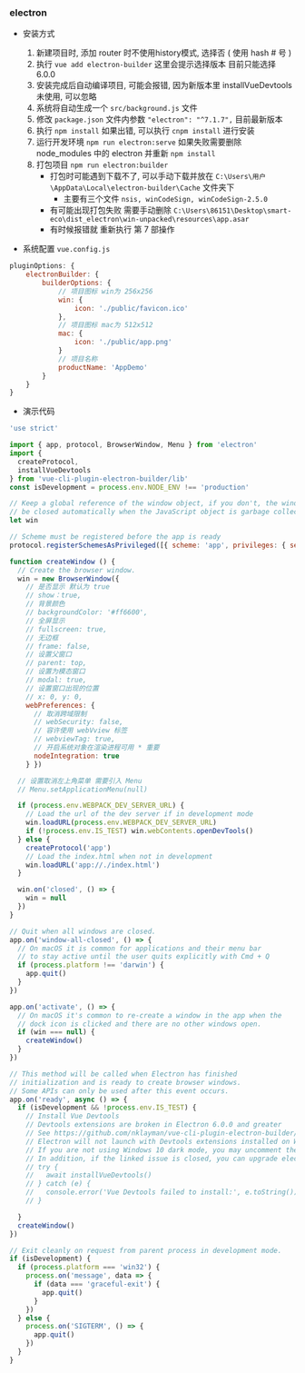### electron

* 安装方式
    1. 新建项目时, 添加 router 时不使用history模式, 选择否 ( 使用 hash # 号 )
    2. 执行 `vue add electron-builder` 这里会提示选择版本 目前只能选择 6.0.0
    3. 安装完成后自动编译项目, 可能会报错, 因为新版本里 installVueDevtools 未使用, 可以忽略
    4. 系统将自动生成一个 `src/background.js` 文件
    5. 修改 `package.json` 文件内参数 `"electron": "^7.1.7",` 目前最新版本
    6. 执行 `npm install` 如果出错, 可以执行 `cnpm install` 进行安装
    7. 运行开发环境 `npm run electron:serve` 如果失败需要删除 node_modules 中的 electron 并重新 `npm install`
    8. 打包项目 `npm run electron:builder`
        * 打包时可能遇到下载不了, 可以手动下载并放在 `C:\Users\用户\AppData\Local\electron-builder\Cache` 文件夹下
            * 主要有三个文件 `nsis, winCodeSign, winCodeSign-2.5.0`
        * 有可能出现打包失败 需要手动删除 `C:\Users\86151\Desktop\smart-eco\dist_electron\win-unpacked\resources\app.asar`
        * 有时候报错就 重新执行 第 7 部操作

* 系统配置 `vue.config.js`
```js
pluginOptions: {
    electronBuilder: {
        builderOptions: {
            // 项目图标 win为 256x256
            win: {
                icon: './public/favicon.ico'
            },
            // 项目图标 mac为 512x512
            mac: {
                icon: './public/app.png'
            }
            // 项目名称
            productName: 'AppDemo'
        }
    }
}
```

* 演示代码
```js
'use strict'

import { app, protocol, BrowserWindow, Menu } from 'electron'
import {
  createProtocol,
  installVueDevtools
} from 'vue-cli-plugin-electron-builder/lib'
const isDevelopment = process.env.NODE_ENV !== 'production'

// Keep a global reference of the window object, if you don't, the window will
// be closed automatically when the JavaScript object is garbage collected.
let win

// Scheme must be registered before the app is ready
protocol.registerSchemesAsPrivileged([{ scheme: 'app', privileges: { secure: true, standard: true } }])

function createWindow () {
  // Create the browser window.
  win = new BrowserWindow({
    // 是否显示 默认为 true
    // show：true,
    // 背景颜色
    // backgroundColor: '#ff6600',
    // 全屏显示
    // fullscreen: true,
    // 无边框
    // frame: false,
    // 设置父窗口
    // parent: top,
    // 设置为模态窗口
    // modal: true,
    // 设置窗口出现的位置
    // x: 0, y: 0,
    webPreferences: {
      // 取消跨域限制
      // webSecurity: false,
      // 容许使用 webVview 标签
      // webviewTag: true,
      // 开启系统对象在渲染进程可用 * 重要
      nodeIntegration: true
    } })

  // 设置取消左上角菜单 需要引入 Menu
  // Menu.setApplicationMenu(null)

  if (process.env.WEBPACK_DEV_SERVER_URL) {
    // Load the url of the dev server if in development mode
    win.loadURL(process.env.WEBPACK_DEV_SERVER_URL)
    if (!process.env.IS_TEST) win.webContents.openDevTools()
  } else {
    createProtocol('app')
    // Load the index.html when not in development
    win.loadURL('app://./index.html')
  }

  win.on('closed', () => {
    win = null
  })
}

// Quit when all windows are closed.
app.on('window-all-closed', () => {
  // On macOS it is common for applications and their menu bar
  // to stay active until the user quits explicitly with Cmd + Q
  if (process.platform !== 'darwin') {
    app.quit()
  }
})

app.on('activate', () => {
  // On macOS it's common to re-create a window in the app when the
  // dock icon is clicked and there are no other windows open.
  if (win === null) {
    createWindow()
  }
})

// This method will be called when Electron has finished
// initialization and is ready to create browser windows.
// Some APIs can only be used after this event occurs.
app.on('ready', async () => {
  if (isDevelopment && !process.env.IS_TEST) {
    // Install Vue Devtools
    // Devtools extensions are broken in Electron 6.0.0 and greater
    // See https://github.com/nklayman/vue-cli-plugin-electron-builder/issues/378 for more info
    // Electron will not launch with Devtools extensions installed on Windows 10 with dark mode
    // If you are not using Windows 10 dark mode, you may uncomment these lines
    // In addition, if the linked issue is closed, you can upgrade electron and uncomment these lines
    // try {
    //   await installVueDevtools()
    // } catch (e) {
    //   console.error('Vue Devtools failed to install:', e.toString())
    // }

  }
  createWindow()
})

// Exit cleanly on request from parent process in development mode.
if (isDevelopment) {
  if (process.platform === 'win32') {
    process.on('message', data => {
      if (data === 'graceful-exit') {
        app.quit()
      }
    })
  } else {
    process.on('SIGTERM', () => {
      app.quit()
    })
  }
}
```